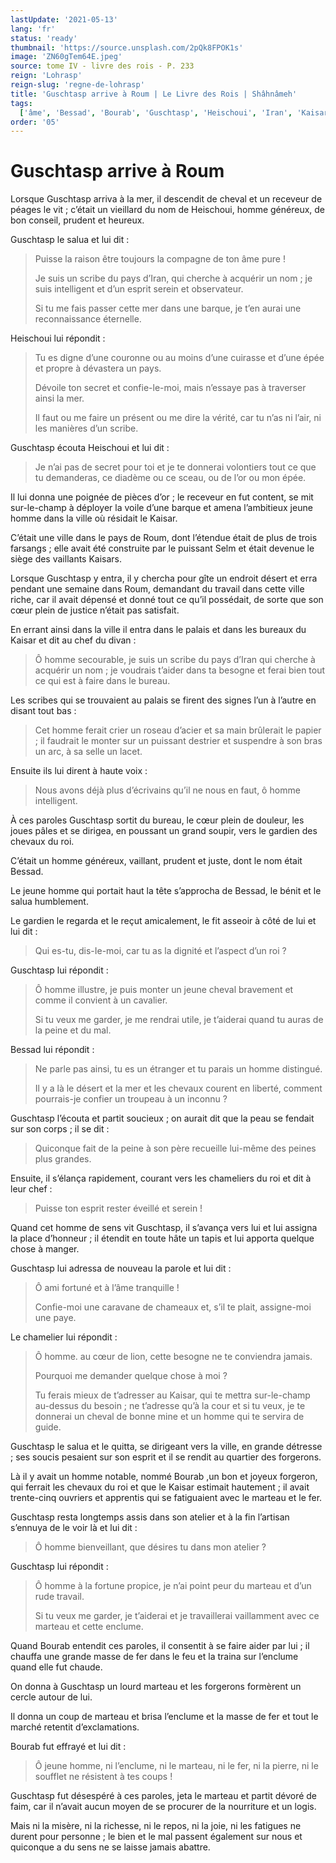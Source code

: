 ```yaml
---
lastUpdate: '2021-05-13'
lang: 'fr'
status: 'ready'
thumbnail: 'https://source.unsplash.com/2pQk8FPOK1s'
image: 'ZN60gTem64E.jpeg'
source: tome IV - livre des rois - P. 233
reign: 'Lohrasp'
reign-slug: 'regne-de-lohrasp'
title: 'Guschtasp arrive à Roum | Le Livre des Rois | Shâhnâmeh'
tags:
  ['âme', 'Bessad', 'Bourab', 'Guschtasp', 'Heischoui', 'Iran', 'Kaisar', 'Kaisars', 'Roum', 'Selm']
order: '05'
---
```


# Guschtasp arrive à Roum

Lorsque Guschtasp arriva à la mer, il descendit de cheval et un receveur de péages le vit ; c’était un vieillard du nom de Heischoui, homme généreux, de bon conseil, prudent et heureux.

Guschtasp le salua et lui dit :

> Puisse la raison être toujours la compagne de ton âme pure !
>
> Je suis un scribe du pays d’Iran, qui cherche à acquérir un nom ; je suis intelligent et d’un esprit serein et observateur.
>
> Si tu me fais passer cette mer dans une barque, je t’en aurai une reconnaissance éternelle.

Heischoui lui répondit :

> Tu es digne d’une couronne ou au moins d’une cuirasse et d’une épée et propre à dévastera un pays.
>
> Dévoile ton secret et confie-le-moi, mais n’essaye pas à traverser ainsi la mer.
>
> Il faut ou me faire un présent ou me dire la vérité, car tu n’as ni l’air, ni les manières d’un scribe.

Guschtasp écouta Heischoui et lui dit :

> Je n’ai pas de secret pour toi et je te donnerai volontiers tout ce que tu demanderas, ce diadème ou ce sceau, ou de l’or ou mon épée.

Il lui donna une poignée de pièces d’or ; le receveur en fut content, se mit sur-le-champ à déployer la voile d’une barque et amena l’ambitieux jeune homme dans la ville où résidait le Kaisar.

C’était une ville dans le pays de Roum, dont l’étendue était de plus de trois farsangs ; elle avait été construite par le puissant Selm et était devenue le siège des vaillants Kaisars.

Lorsque Guschtasp y entra, il y chercha pour gîte un endroit désert et erra pendant une semaine dans Roum, demandant du travail dans cette ville riche, car il avait dépensé et donné tout ce qu’il possédait, de sorte que son cœur plein de justice n’était pas satisfait.

En errant ainsi dans la ville il entra dans le palais et dans les bureaux du Kaisar et dit au chef du divan :

> Ô homme secourable, je suis un scribe du pays d’Iran qui cherche à acquérir un nom ; je voudrais t’aider dans ta besogne et ferai bien tout ce qui est à faire dans le bureau.

Les scribes qui se trouvaient au palais se firent des signes l’un à l’autre en disant tout bas :

> Cet homme ferait crier un roseau d’acier et sa main brûlerait le papier ; il faudrait le monter sur un puissant destrier et suspendre à son bras un arc, à sa selle un lacet.

Ensuite ils lui dirent à haute voix :

> Nous avons déjà plus d’écrivains qu’il ne nous en faut, ô homme intelligent.

À ces paroles Guschtasp sortit du bureau, le cœur plein de douleur, les joues pâles et se dirigea, en poussant un grand soupir, vers le gardien des chevaux du roi.

C’était un homme généreux, vaillant, prudent et juste, dont le nom était Bessad.

Le jeune homme qui portait haut la tête s’approcha de Bessad, le bénit et le salua humblement.

Le gardien le regarda et le reçut amicalement, le fit asseoir à côté de lui et lui dit :

> Qui es-tu, dis-Ie-moi, car tu as la dignité et l’aspect d’un roi ?

Guschtasp lui répondit :

> Ô homme illustre, je puis monter un jeune cheval bravement et comme il convient à un cavalier.
>
> Si tu veux me garder, je me rendrai utile, je t’aiderai quand tu auras de la peine et du mal.

Bessad lui répondit :

> Ne parle pas ainsi, tu es un étranger et tu parais un homme distingué.
>
> Il y a là le désert et la mer et les chevaux courent en liberté, comment pourrais-je confier un troupeau à un inconnu ?

Guschtasp l’écouta et partit soucieux ; on aurait dit que la peau se fendait sur son corps ; il se dit :

> Quiconque fait de la peine à son père recueille lui-même des peines plus grandes.

Ensuite, il s’élança rapidement, courant vers les chameliers du roi et dit à leur chef :

> Puisse ton esprit rester éveillé et serein !

Quand cet homme de sens vit Guschtasp, il s’avança vers lui et lui assigna la place d’honneur ; il étendit en toute hâte un tapis et lui apporta quelque chose à manger.

Guschtasp lui adressa de nouveau la parole et lui dit :

> Ô ami fortuné et à l’âme tranquille !
>
> Confie-moi une caravane de chameaux et, s’il te plait, assigne-moi une paye.

Le chamelier lui répondit :

> Ô homme. au cœur de lion, cette besogne ne te conviendra jamais.
>
> Pourquoi me demander quelque chose à moi ?
>
> Tu ferais mieux de t’adresser au Kaisar, qui te mettra sur-le-champ au-dessus du besoin ; ne t’adresse qu’à la cour et si tu veux, je te donnerai un cheval de bonne mine et un homme qui te servira de guide.

Guschtasp le salua et le quitta, se dirigeant vers la ville, en grande détresse ; ses soucis pesaient sur son esprit et il se rendit au quartier des forgerons.

Là il y avait un homme notable, nommé Bourab ,un bon et joyeux forgeron, qui ferrait les chevaux du roi et que le Kaisar estimait hautement ; il avait trente-cinq ouvriers et apprentis qui se fatiguaient avec le marteau et le fer.

Guschtasp resta longtemps assis dans son atelier et à la fin l’artisan s’ennuya de le voir là et lui dit :

> Ô homme bienveillant, que désires tu dans mon atelier ?

Guschtasp lui répondit :

> Ô homme à la fortune propice, je n’ai point peur du marteau et d’un rude travail.
>
> Si tu veux me garder, je t’aiderai et je travaillerai vaillamment avec ce marteau et cette enclume.

Quand Bourab entendit ces paroles, il consentit à se faire aider par lui ; il chauffa une grande masse de fer dans le feu et la traina sur l’enclume quand elle fut chaude.

On donna à Guschtasp un lourd marteau et les forgerons formèrent un cercle autour de lui.

Il donna un coup de marteau et brisa l’enclume et la masse de fer et tout le marché retentit d’exclamations.

Bourab fut effrayé et lui dit :

> Ô jeune homme, ni l’enclume, ni le marteau, ni le fer, ni la pierre, ni le soufflet ne résistent à tes coups !

Guschtasp fut désespéré à ces paroles, jeta le marteau et partit dévoré de faim, car il n’avait aucun moyen de se procurer de la nourriture et un logis.

Mais ni la misère, ni la richesse, ni le repos, ni la joie, ni les fatigues ne durent pour personne ; le bien et le mal passent également sur nous et quiconque a du sens ne se laisse jamais abattre.
